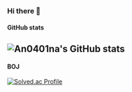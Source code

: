 ### Hi there 👋
#### GitHub stats
![An0401na's GitHub stats](https://github-readme-stats.vercel.app/api?username=An0401na&show_icons=true&theme=dark)
---
#### BOJ
[![Solved.ac Profile](http://mazassumnida.wtf/api/generate_badge?boj=dksek3050)](https://solved.ac/dksek3050)
<!--
**An0401na/An0401na** is a ✨ _special_ ✨ repository because its `README.md` (this file) appears on your GitHub profile.

Here are some ideas to get you started:

- 🔭 I’m currently working on ...
- 🌱 I’m currently learning ...
- 👯 I’m looking to collaborate on ...
- 🤔 I’m looking for help with ...
- 💬 Ask me about ...
- 📫 How to reach me: ...
- 😄 Pronouns: ...
- ⚡ Fun fact: ...
-->
